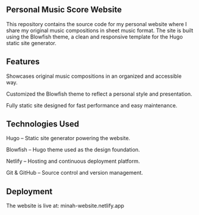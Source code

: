 ## Personal Music Score Website

This repository contains the source code for my personal website where I share my original music compositions in sheet music format. The site is built using the Blowfish theme, a clean and responsive template for the Hugo
 static site generator.

## Features

Showcases original music compositions in an organized and accessible way.

Customized the Blowfish theme to reflect a personal style and presentation.

Fully static site designed for fast performance and easy maintenance.

## Technologies Used

Hugo – Static site generator powering the website.

Blowfish – Hugo theme used as the design foundation.

Netlify – Hosting and continuous deployment platform.

Git & GitHub – Source control and version management.

## Deployment

The website is live at: minah-website.netlify.app
